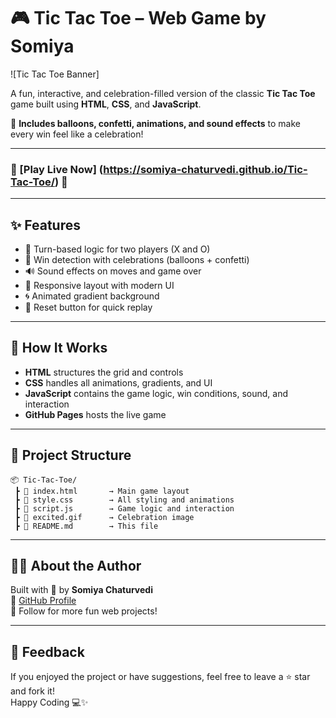 # 🎮 Tic Tac Toe – Web Game by Somiya

![Tic Tac Toe Banner]

A fun, interactive, and celebration-filled version of the classic **Tic Tac Toe** game built using **HTML**, **CSS**, and **JavaScript**.

🌈 **Includes balloons, confetti, animations, and sound effects** to make every win feel like a celebration!

---

### 🔗 [**Play Live Now**] (https://somiya-chaturvedi.github.io/Tic-Tac-Toe/) 🎉

---

## ✨ Features

- 🎯 Turn-based logic for two players (X and O)
- 🎉 Win detection with celebrations (balloons + confetti)
- 🔊 Sound effects on moves and game over
- 💫 Responsive layout with modern UI
- 🌀 Animated gradient background
- 🔄 Reset button for quick replay

---

## 🧠 How It Works

- **HTML** structures the grid and controls
- **CSS** handles all animations, gradients, and UI
- **JavaScript** contains the game logic, win conditions, sound, and interaction
- **GitHub Pages** hosts the live game

---

## 📁 Project Structure

```
📦 Tic-Tac-Toe/
 ┣ 📄 index.html       → Main game layout
 ┣ 📄 style.css        → All styling and animations
 ┣ 📄 script.js        → Game logic and interaction
 ┣ 📄 excited.gif      → Celebration image
 ┣ 📄 README.md        → This file
```

---

## 🙋‍♀️ About the Author

Built with 💜 by **Somiya Chaturvedi**  
🔗 [GitHub Profile](https://github.com/Somiya-Chaturvedi)  
🌟 Follow for more fun web projects!

---

## 📣 Feedback

If you enjoyed the project or have suggestions, feel free to leave a ⭐ star and fork it!  
Happy Coding 💻✨

